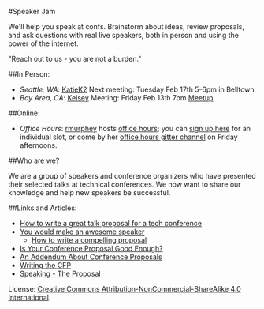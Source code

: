 #Speaker Jam

We'll help you speak at confs. Brainstorm about ideas, review proposals, and ask questions with real live speakers, both in person and using the power of the internet. 

"Reach out to us - you are not a burden."

##In Person:

* *Seattle, WA*: [KatieK2](https://twitter.com/katiek2) Next meeting: Tuesday Feb 17th 5-6pm in Belltown
* *Bay Area, CA*: [Kelsey](https://twitter.com/selkeymoonbeam) Meeting: Friday Feb 13th 7pm [Meetup](http://www.meetup.com/APIs-to-Electrons/events/220269710/)

##Online:

* *Office Hours*: [rmurphey](https://twitter.com/rmurphey) hosts [office
  hours](http://rmurphey.com/blog/2015/01/11/office-hours/); you can
  [sign up here](https://calendly.com/rmurphey/office-hours/02-02-2015) for an
  individual slot, or come by her [office hours gitter
  channel](https://gitter.im/rmurphey/office-hours) on Friday afternoons.

##Who are we?

We are a group of speakers and conference organizers who have presented their selected talks at technical conferences. We now want to share our knowledge and help new speakers be successful.

##Links and Articles:

* [How to write a great talk proposal for a tech conference](http://2014.cssconf.eu/news/how-to-write-a-great-talk-proposal-for-a-tech)
* [You would make an awesome speaker](http://weareallaweso.me/)
    * [How to write a compelling proposal](http://weareallaweso.me/for_speakers/how-to-write-a-compelling-proposal.html)
* [Is Your Conference Proposal Good Enough?](http://rckbt.me/2014/01/conference-proposals/)
* [An Addendum About Conference Proposals](http://www.voodootikigod.com/an-addendum-about-conference-proposals/)
* [Writing the CFP](http://speaking.io/plan/writing-a-cfp/)
* [Speaking - The Proposal](http://www.pewpewlaser.com/blogs/615)

License: [Creative Commons Attribution-NonCommercial-ShareAlike 4.0 International](LICENSE.html).
